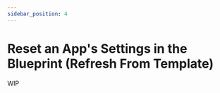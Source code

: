 ```yaml
---
sidebar_position: 4
---
```


# Reset an App's Settings in the Blueprint (Refresh From Template)

WIP